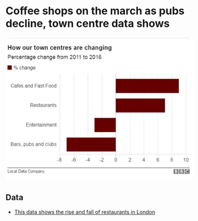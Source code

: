 # Coffee shops on the march as pubs decline, town centre data shows 

![](https://raw.githubusercontent.com/BBC-Data-Unit/cafeculture/master/chartsnip.JPG)


## Data

* [This data shows the rise and fall of restaurants in London](https://github.com/BBC-Data-Unit/cafeculture/blob/master/High%20street%20businesses%20LONDONONLY%20-%20sorted%20by%20%25.csv)
